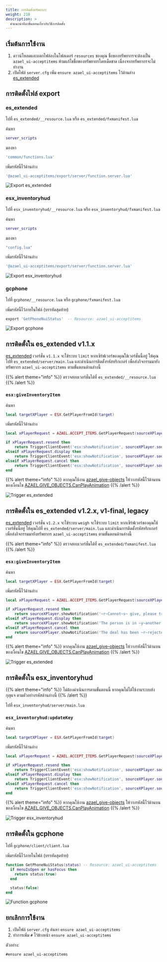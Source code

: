```yaml
---
title: การติดตั้งทรัพยากร
weight: 210
description: >
  คำแนะนำทีละขั้นตอนเกี่ยวกับวิธีการติดตั้ง
---
```


## เริ่มต้นการใช้งาน

1. ดาวน์โหลดและแตกไฟล์ลงในโฟลเดอร์ `resources` ของคุณ ชื่อของทรัพยากรจะต้องเป็น `azael_ui-acceptitems` ห้ามแก้ไขชื่อของทรัพยากรโดยเด็ดขาด เนื่องจากทรัพยากรจะไม่ทำงาน
2. เปิดไฟล์ `server.cfg` เพิ่ม `ensure azael_ui-acceptitems` ไว้ด้านล่าง [es_extended][es_extended]

## การติดตั้งไฟล์ export

### es_extended

ไปที่ `es_extended/__resource.lua` หรือ `es_extended/fxmanifest.lua`

ค้นหา

```lua
server_scripts
```

มองหา

```lua
'common/functions.lua'
```

เพิ่มรหัสนี้ไว้ด้านล่าง

```lua
'@azael_ui-acceptitems/export/server/function.server.lua'
```

![Export es_extended](/resources/azael_ui-acceptitems/fxmanifest/1.png "Export es_extended")

### esx_inventoryhud

ไปที่ `esx_inventoryhud/__resource.lua` หรือ `esx_inventoryhud/fxmanifest.lua`

ค้นหา

```lua
server_scripts
```

มองหา

```lua
"config.lua"
```

เพิ่มรหัสนี้ไว้ด้านล่าง

```lua
'@azael_ui-acceptitems/export/server/function.server.lua'
```

![Export esx_inventoryhud](/resources/azael_ui-acceptitems/fxmanifest/2.png "Export esx_inventoryhud")

### gcphone

ไปที่ `gcphone/__resource.lua` หรือ `gcphone/fxmanifest.lua`

เพิ่มรหัสนี้ไว้ภายในไฟล์ (บรรทัดสุดท้าย)

```lua
export 'GetPhoneNuiStatus'	-- Resource: azael_ui-acceptitems
```

![Export gcphone](/resources/azael_ui-acceptitems/gcphone/1.png "Export gcphone")

## การติดตั้งใน es_extended v1.1.x

[es_extended](https://github.com/esx-framework/es_extended) เวอร์ชั่น `v1.1.x` จะใช้ระบบ `limit` หากเซิร์ฟเวอร์ของคุณใช้เวอร์ชั่นนี้อยู่ ให้คุณไปที่ `es_extended/server/main.lua` และดำเนินการติดตั้งรหัสทริกเกอร์ เพื่อส่งกิจกรรมมายังทรัพยากร `azael_ui-acceptitems` ตามขั้นตอนด้านล่างนี้

{{% alert theme="info" %}}
ตรวจสอบเวอร์ชั่นได้ที่ `es_extended/__resource.lua`
{{% /alert %}}

### `esx:giveInventoryItem`

ค้นหา

```lua
local targetXPlayer = ESX.GetPlayerFromId(target)
```

เพิ่มรหัสนี้ไว้ด้านล่าง

```lua
local xPlayerRequest = AZAEL.ACCEPT_ITEMS.GetPlayerRequest(sourceXPlayer.source, targetXPlayer.source, type, itemName, itemCount)

if xPlayerRequest.resend then
	return TriggerClientEvent('esx:showNotification', sourceXPlayer.source, '~r~Cannot~s~ give, please try ~y~again~s~')
elseif xPlayerRequest.display then
	return TriggerClientEvent('esx:showNotification', sourceXPlayer.source, 'The person is in ~y~another deal~s~')
elseif xPlayerRequest.cancel then
	return TriggerClientEvent('esx:showNotification', sourceXPlayer.source, 'The deal has been ~r~rejected~s~')
end
```

{{% alert theme="info" %}}
หากคุณใช้งาน [azael_give-objects](https://fivem.azael.dev/digishop/azael-give-objects/) ให้วางรหัสนี้ไว้ด้านบนของเงื่อนไข [AZAEL.GIVE_OBJECTS.CanPlayAnimation](../../azael_give-objects/installation/#esxgiveinventoryitem)
{{% /alert %}}

![Trigger es_extended](/resources/azael_ui-acceptitems/es_extended/1-1/1.png "Trigger es_extended")

## การติดตั้งใน es_extended v1.2.x, v1-final, legacy

[es_extended](https://github.com/esx-framework/es_extended) เวอร์ชั่น `v1.2.x` จะใช้ระบบ `weigh` จะใช้ระบบ `limit` หากเซิร์ฟเวอร์ของคุณใช้เวอร์ชั่นนี้อยู่ ให้คุณไปที่ `es_extended/server/main.lua` และดำเนินการติดตั้งรหัสทริกเกอร์ เพื่อส่งกิจกรรมมายังทรัพยากร `azael_ui-acceptitems` ตามขั้นตอนด้านล่างนี้

{{% alert theme="info" %}}
ตรวจสอบเวอร์ชั่นได้ที่ `es_extended/fxmanifest.lua`
{{% /alert %}}

### `esx:giveInventoryItem`

ค้นหา

```lua
local targetXPlayer = ESX.GetPlayerFromId(target)
```

เพิ่มรหัสนี้ไว้ด้านล่าง

```lua
local xPlayerRequest = AZAEL.ACCEPT_ITEMS.GetPlayerRequest(sourceXPlayer.source, targetXPlayer.source, type, itemName, itemCount)

if xPlayerRequest.resend then
	return sourceXPlayer.showNotification('~r~Cannot~s~ give, please try ~y~again~s~')
elseif xPlayerRequest.display then
	return sourceXPlayer.showNotification('The person is in ~y~another deal~s~')
elseif xPlayerRequest.cancel then
	return sourceXPlayer.showNotification('The deal has been ~r~rejected~s~')
end
```

{{% alert theme="info" %}}
หากคุณใช้งาน [azael_give-objects](https://fivem.azael.dev/digishop/azael-give-objects/) ให้วางรหัสนี้ไว้ด้านบนของเงื่อนไข [AZAEL.GIVE_OBJECTS.CanPlayAnimation](../../azael_give-objects/installation/#esxgiveinventoryitem-1)
{{% /alert %}}

![Trigger es_extended](/resources/azael_ui-acceptitems/es_extended/1-2/1.png "Trigger es_extended")

## การติดตั้งใน esx_inventoryhud

{{% alert theme="info" %}}
ไม่ต้องดำเนินการตามขั้นตอนนี้ หากคุณไม่ได้ใช้งานระบบส่ง กุญแจ ตามตัวอย่างรหัสด้านล่างนี้
{{% /alert %}}

ไปที่ `esx_inventoryhud/server/main.lua`

### `esx_inventoryhud:updateKey`

ค้นหา

```lua
local targetXPlayer = ESX.GetPlayerFromId(target)
```

เพิ่มรหัสนี้ไว้ด้านล่าง

```lua
local xPlayerRequest = AZAEL.ACCEPT_ITEMS.GetPlayerRequest(sourceXPlayer.source, targetXPlayer.source, type, itemName, 1)

if xPlayerRequest.resend then
	return TriggerClientEvent('esx:showNotification', sourceXPlayer.source, '~r~Cannot~s~ give, please try ~y~again~s~')
elseif xPlayerRequest.display then
	return TriggerClientEvent('esx:showNotification', sourceXPlayer.source, 'The person is in ~y~another deal~s~')
elseif xPlayerRequest.cancel then
	return TriggerClientEvent('esx:showNotification', sourceXPlayer.source, 'The deal has been ~r~rejected~s~')
end
```

{{% alert theme="info" %}}
หากคุณใช้งาน [azael_give-objects](https://fivem.azael.dev/digishop/azael-give-objects/) ให้วางรหัสนี้ไว้ด้านบนของเงื่อนไข [AZAEL.GIVE_OBJECTS.CanPlayAnimation](../../azael_give-objects/installation/#esx_inventoryhudupdatekey)
{{% /alert %}}

![Trigger esx_inventoryhud](/resources/azael_ui-acceptitems/esx_inventoryhud/1.png "Trigger esx_inventoryhud")

## การติดตั้งใน gcphone

ไปที่ `gcphone/client/client.lua`

เพิ่มรหัสนี้ไว้ภายในไฟล์ (บรรทัดสุดท้าย)

```lua
function GetPhoneNuiStatus(status) -- Resource: azael_ui-acceptitems
  if menuIsOpen or hasFocus then
    return status(true)
  end

  status(false)
end
```

![Function gcphone](/resources/azael_ui-acceptitems/gcphone/2.png "Function gcphone")

## ยกเลิกการใช้งาน

1. เปิดไฟล์ `server.cfg` ค้นหา `ensure azael_ui-acceptitems`
2. ทำการเพิ่ม `#` ไว้ข้างหน้า `ensure azael_ui-acceptitems`

ตัวอย่าง:

```
#ensure azael_ui-acceptitems
```

[es_extended]: https://github.com/esx-framework/es_extended
